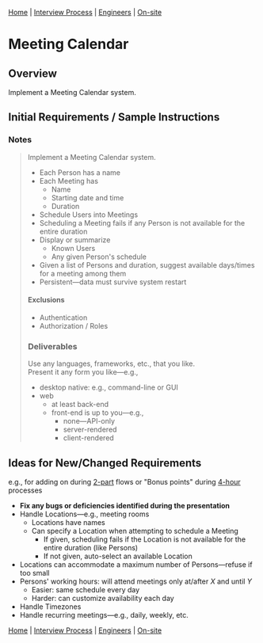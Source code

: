 [Home](../../../README.md)           |
[Interview Process](../../README.md) |
[Engineers](../README.md)            |
[On-site](README.md)

# Meeting Calendar

## Overview

Implement a Meeting Calendar system.

## Initial Requirements / Sample Instructions

### Notes

> Implement a Meeting Calendar system.
>
> - Each Person has a name
> - Each Meeting has
>   - Name
>   - Starting date and time
>   - Duration
> - Schedule Users into Meetings
> - Scheduling a Meeting fails if any Person is not available for the entire duration
> - Display or summarize
>   - Known Users
>   - Any given Person's schedule
> - Given a list of Persons and duration, suggest available days/times for a meeting among them
> - Persistent&mdash;data must survive system restart
>
> #### Exclusions
>
> - Authentication
> - Authorization / Roles
>
> ### Deliverables
>
> Use any languages, frameworks, etc., that you like.  
> Present it any form you like&mdash;e.g.,
>
> - desktop native: e.g., command-line or GUI
> - web
>   - at least back-end
>   - front-end is up to you&mdash;e.g.,
>      - none&mdash;API-only
>      - server-rendered
>      - client-rendered

## Ideas for New/Changed Requirements

e.g., for adding on during [2-part](README.md#2-part) flows or "Bonus points" during [4-hour](README.md#4-hour) processes

- **Fix any bugs or deficiencies identified during the presentation**
- Handle Locations&mdash;e.g., meeting rooms
  - Locations have names
  - Can specify a Location when attempting to schedule a Meeting
    - If given, scheduling fails if the Location is not available for the entire duration (like Persons)
    - If not given, auto-select an available Location
- Locations can accommodate a maximum number of Persons&mdash;refuse if too small
- Persons' working hours: will attend meetings only at/after _X_ and until _Y_
  - Easier: same schedule every day
  - Harder: can customize availability each day
- Handle Timezones
- Handle recurring meetings&mdash;e.g., daily, weekly, etc.

[Home](../../../README.md)           |
[Interview Process](../../README.md) |
[Engineers](../README.md)            |
[On-site](README.md)
